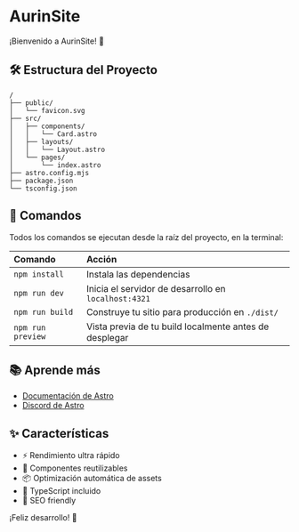 # AurinSite

¡Bienvenido a AurinSite! 🚀

## 🛠️ Estructura del Proyecto

```
/
├── public/
│   └── favicon.svg
├── src/
│   ├── components/
│   │   └── Card.astro
│   ├── layouts/
│   │   └── Layout.astro
│   └── pages/
│       └── index.astro
├── astro.config.mjs
├── package.json
└── tsconfig.json
```

## 🚀 Comandos

Todos los comandos se ejecutan desde la raíz del proyecto, en la terminal:

| Comando                   | Acción                                           |
| :------------------------ | :----------------------------------------------- |
| `npm install`             | Instala las dependencias                         |
| `npm run dev`             | Inicia el servidor de desarrollo en `localhost:4321` |
| `npm run build`           | Construye tu sitio para producción en `./dist/`  |
| `npm run preview`         | Vista previa de tu build localmente antes de desplegar |

## 📚 Aprende más

- [Documentación de Astro](https://docs.astro.build)
- [Discord de Astro](https://astro.build/chat)

## ✨ Características

- ⚡️ Rendimiento ultra rápido
- 🎨 Componentes reutilizables
- 📦 Optimización automática de assets
- 🔧 TypeScript incluido
- 🎯 SEO friendly

¡Feliz desarrollo! 🎉
